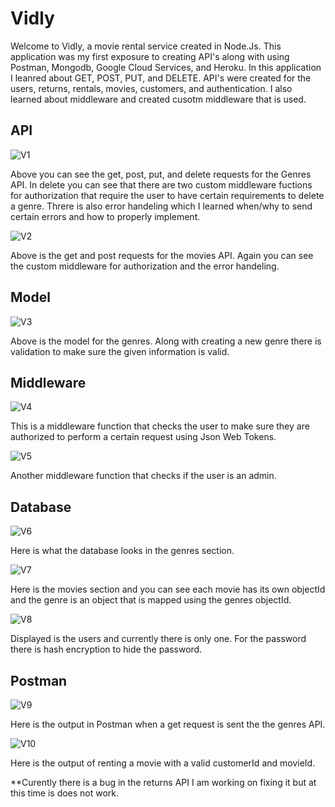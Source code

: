 
# Vidly

Welcome to Vidly, a movie rental service created in Node.Js. This application was my first exposure to creating API's along with using Postman, Mongodb, Google Cloud Services, and Heroku.
In this application I leanred about GET, POST, PUT, and DELETE. API's were created for the users, returns, rentals, movies, customers, and authentication. 
I also learned about middleware and created cusotm middleware that is used. 

## API

![V1](https://user-images.githubusercontent.com/61571857/114423154-8421f500-9b7c-11eb-8b8a-8bf2c2b79bfe.JPG)

Above you can see the get, post, put, and delete requests for the Genres API. In delete you can see that there are two custom middleware fuctions for authorization that require the user to have certain requirements to delete a genre. Threre is also error handeling which I learned when/why to send certain errors and how to properly implement.   

![V2](https://user-images.githubusercontent.com/61571857/114424303-951f3600-9b7d-11eb-925c-921860ac324c.JPG)

Above is the get and post requests for the movies API. Again you can see the custom middleware for authorization and the error handeling. 

## Model

![V3](https://user-images.githubusercontent.com/61571857/114424649-f2b38280-9b7d-11eb-8964-ccd90c05f320.JPG)

Above is the model for the genres. Along with creating a new genre there is validation to make sure the given information is valid. 

## Middleware

![V4](https://user-images.githubusercontent.com/61571857/114425221-7a00f600-9b7e-11eb-9e6f-9820b4d5e6c1.JPG)

This is a middleware function that checks the user to make sure they are authorized to perform a certain request using Json Web Tokens.

![V5](https://user-images.githubusercontent.com/61571857/114425476-b9c7dd80-9b7e-11eb-8ca8-057f10399acb.JPG)

Another middleware function that checks if the user is an admin. 

##  Database

![V6](https://user-images.githubusercontent.com/61571857/114426923-2abbc500-9b80-11eb-9afd-8799f3890208.JPG)

Here is what the database looks in the genres section. 

![V7](https://user-images.githubusercontent.com/61571857/114427038-4d4dde00-9b80-11eb-8382-7d72dbfb0401.JPG)

Here is the movies section and you can see each movie has its own objectId and the genre is an object that is mapped using the genres objectId.

![V8](https://user-images.githubusercontent.com/61571857/114427291-90a84c80-9b80-11eb-98e8-3fdd2f5c75f9.JPG)

Displayed is the users and currently there is only one. For the password there is hash encryption to hide the password. 

## Postman 

![V9](https://user-images.githubusercontent.com/61571857/114427672-ef6dc600-9b80-11eb-97af-eb1df5dfe3c6.JPG)

Here is the output in Postman when a get request is sent the the genres API.

![V10](https://user-images.githubusercontent.com/61571857/114428359-b5e98a80-9b81-11eb-8431-883a1676a6cd.JPG)

Here is the output of renting a movie with a valid customerId and movieId.


**Curently there is a bug in the returns API I am working on fixing it but at this time is does not work. 




